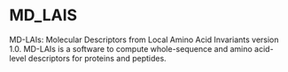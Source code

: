 # MD_LAIS
MD-LAIs: Molecular Descriptors from Local Amino Acid Invariants version 1.0. MD-LAIs is a software to compute whole-sequence and amino acid-level descriptors for proteins and peptides.


